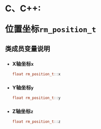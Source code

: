 # <p class="hidden">C、C++: </p>位置坐标`rm_position_t`

## 类成员变量说明

- ### X轴坐标`x`

    ```C++
    float rm_position_t::x
    ```

- ### Y轴坐标`y`

    ```C++
    float rm_position_t::y
    ```

- ### Z轴坐标`z`

    ```C++
    float rm_position_t::z
    ```
